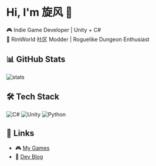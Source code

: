 # Hi, I'm 旋风 👋

🎮 Indie Game Developer | Unity + C#  
🌌 RimWorld 社区 Modder | Roguelike Dungeon Enthusiast  

## 📊 GitHub Stats
![stats](https://github-readme-stats.vercel.app/api?username=你的用户名&show_icons=true&theme=radical)

## 🛠 Tech Stack
![C#](https://img.shields.io/badge/C%23-239120?logo=c-sharp&logoColor=white)
![Unity](https://img.shields.io/badge/Unity-000000?logo=unity&logoColor=white)
![Python](https://img.shields.io/badge/Python-3776AB?logo=python&logoColor=white)

## 🔗 Links
- 🎮 [My Games](https://你的个人网站)
- 📝 [Dev Blog](https://你的博客)

